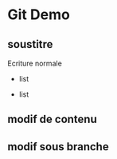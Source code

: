 # Git Demo
## soustitre

Ecriture normale

* list

* list

## modif de contenu

## modif sous branche